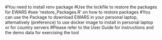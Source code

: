 #You need to install renv package
#Use the lockfile to restore the packages for EWARS
#see 'restore_Packages.R' on how to restore packages
#You can use the Package to download EWARS in your personal laptop, alternatively (preference) to use docker image to install in personal laptop or for country servers
#Please refer to the User Guide for instructions and the demo data for exercising the tool
